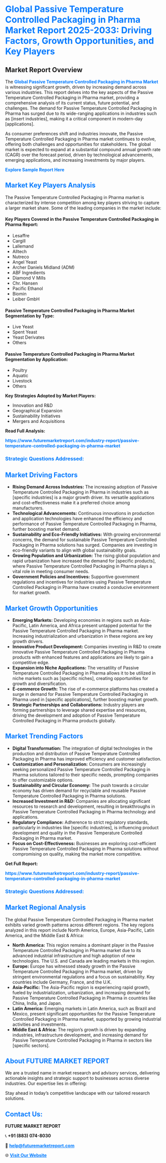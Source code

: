 <h1 style="color: #007BFF;">Global Passive Temperature Controlled Packaging in Pharma Market Report 2025-2033: Driving Factors, Growth Opportunities, and Key Players</h1>

<section id="overview">
<h2>Market Report Overview</h2>
<p>The <a href="https://www.futuremarketreport.com/industry-report/passive-temperature-controlled-packaging-in-pharma-market" style="color: #007BFF; text-decoration: none;"><strong>Global Passive Temperature Controlled Packaging in Pharma Market</strong></a> is witnessing significant growth, driven by increasing demand across various industries. This report delves into the key aspects of the Passive Temperature Controlled Packaging in Pharma market, providing a comprehensive analysis of its current status, future potential, and challenges. The demand for Passive Temperature Controlled Packaging in Pharma has surged due to its wide-ranging applications in industries such as [insert industries], making it a critical component in modern-day [applications].</p>
<p>As consumer preferences shift and industries innovate, the Passive Temperature Controlled Packaging in Pharma market continues to evolve, offering both challenges and opportunities for stakeholders. The global market is expected to expand at a substantial compound annual growth rate (CAGR) over the forecast period, driven by technological advancements, emerging applications, and increasing investments by major players.</p>
</section>

<section id="overview">
<p><a href="https://www.futuremarketreport.com/request-sample/reportId=35115" style="color: #007BFF; text-decoration: none;"><strong>Explore Sample Report Here</strong></a></p>
</section>

<section id="key-players">
<h2 style="color: #007BFF;">Market Key Players Analysis</h2>
<p>The Passive Temperature Controlled Packaging in Pharma market is characterized by intense competition among key players striving to capture a larger market share. Some of the leading companies in the market include:</p>
<h4>Key Players Covered in the Passive Temperature Controlled Packaging in Pharma Report:</h4>
<ul><li>Lesaffre</li><li>Cargill</li><li>Lallemand</li><li>Alltech</li><li>Nutreco</li><li>Angel Yeast</li><li>Archer Daniels Midland (ADM)</li><li>ABF Ingredients</li><li>Diamond V Mills</li><li>Chr. Hansen</li><li>Pacific Ethanol</li><li>Biomin</li><li>Leiber GmbH</li></ul>
<h4>Passive Temperature Controlled Packaging in Pharma Market Segmentation by Type:</h4>
<ul><li>Live Yeast</li><li>Spent Yeast</li><li>Yeast Derivates</li><li>Others</li></ul>

<h4>Passive Temperature Controlled Packaging in Pharma Market Segmentation by Application:</h4>
<ul><li>Poultry</li><li>Aquatic</li><li>Livestock</li><li>Others</li></ul>
<p><strong>Key Strategies Adopted by Market Players:</strong></p>
<ul>
<li>Innovation and R&D</li>
<li>Geographical Expansion</li>
<li>Sustainability Initiatives</li>
<li>Mergers and Acquisitions</li>
</ul>
</section>

<section>
<p><strong>Read Full Analysis: </strong></p><a href="https://www.futuremarketreport.com/industry-report/passive-temperature-controlled-packaging-in-pharma-market" style="color: #007BFF; text-decoration: none;"><strong>https://www.futuremarketreport.com/industry-report/passive-temperature-controlled-packaging-in-pharma-market</strong></a>
<h3 style="color: #007BFF;">Strategic Questions Addressed:</h3>
</section>

<section id="driving-factors">
<h2 style="color: #007BFF;">Market Driving Factors</h2>
<ul>
<li><strong>Rising Demand Across Industries:</strong> The increasing adoption of Passive Temperature Controlled Packaging in Pharma in industries such as [specific industries] is a major growth driver. Its versatile applications and cost-effectiveness make it a preferred choice among manufacturers.</li>
<li><strong>Technological Advancements:</strong> Continuous innovations in production and application technologies have enhanced the efficiency and performance of Passive Temperature Controlled Packaging in Pharma, further boosting market demand.</li>
<li><strong>Sustainability and Eco-Friendly Initiatives:</strong> With growing environmental concerns, the demand for sustainable Passive Temperature Controlled Packaging in Pharma solutions has surged. Companies are investing in eco-friendly variants to align with global sustainability goals.</li>
<li><strong>Growing Population and Urbanization:</strong> The rising global population and rapid urbanization have increased the demand for [specific products], where Passive Temperature Controlled Packaging in Pharma plays a vital role in meeting consumer needs.</li>
<li><strong>Government Policies and Incentives:</strong> Supportive government regulations and incentives for industries using Passive Temperature Controlled Packaging in Pharma have created a conducive environment for market growth.</li>
</ul>
</section>

<section id="growth-opportunities">
<h2 style="color: #007BFF;">Market Growth Opportunities</h2>
<ul>
<li><strong>Emerging Markets:</strong> Developing economies in regions such as Asia-Pacific, Latin America, and Africa present untapped potential for the Passive Temperature Controlled Packaging in Pharma market. Increasing industrialization and urbanization in these regions are key growth drivers.</li>
<li><strong>Innovative Product Development:</strong> Companies investing in R&D to create innovative Passive Temperature Controlled Packaging in Pharma products with enhanced features and applications are likely to gain a competitive edge.</li>
<li><strong>Expansion into Niche Applications:</strong> The versatility of Passive Temperature Controlled Packaging in Pharma allows it to be utilized in niche markets such as [specific niches], creating opportunities for growth and diversification.</li>
<li><strong>E-commerce Growth:</strong> The rise of e-commerce platforms has created a surge in demand for Passive Temperature Controlled Packaging in Pharma used in [specific applications], further boosting market growth.</li>
<li><strong>Strategic Partnerships and Collaborations:</strong> Industry players are forming partnerships to leverage shared expertise and resources, driving the development and adoption of Passive Temperature Controlled Packaging in Pharma products globally.</li>
</ul>
</section>

<section id="trending-factors">
<h2 style="color: #007BFF;">Market Trending Factors</h2>
<ul>
<li><strong>Digital Transformation:</strong> The integration of digital technologies in the production and distribution of Passive Temperature Controlled Packaging in Pharma has improved efficiency and customer satisfaction.</li>
<li><strong>Customization and Personalization:</strong> Consumers are increasingly seeking personalized Passive Temperature Controlled Packaging in Pharma solutions tailored to their specific needs, prompting companies to offer customizable options.</li>
<li><strong>Sustainability and Circular Economy:</strong> The push towards a circular economy has driven demand for recyclable and reusable Passive Temperature Controlled Packaging in Pharma solutions.</li>
<li><strong>Increased Investment in R&D:</strong> Companies are allocating significant resources to research and development, resulting in breakthroughs in Passive Temperature Controlled Packaging in Pharma technology and applications.</li>
<li><strong>Regulatory Compliance:</strong> Adherence to strict regulatory standards, particularly in industries like [specific industries], is influencing product development and quality in the Passive Temperature Controlled Packaging in Pharma market.</li>
<li><strong>Focus on Cost-Effectiveness:</strong> Businesses are exploring cost-efficient Passive Temperature Controlled Packaging in Pharma solutions without compromising on quality, making the market more competitive.</li>
</ul>
</section>

<section>
<p><strong>Get Full Report: </strong></p><a href="https://www.futuremarketreport.com/industry-report/passive-temperature-controlled-packaging-in-pharma-market" style="color: #007BFF; text-decoration: none;"><strong>https://www.futuremarketreport.com/industry-report/passive-temperature-controlled-packaging-in-pharma-market</strong></a>
<h3 style="color: #007BFF;">Strategic Questions Addressed:</h3>
</section>


<section id="regional-analysis">
<h2 style="color: #007BFF;">Market Regional Analysis</h2>
<p>The global Passive Temperature Controlled Packaging in Pharma market exhibits varied growth patterns across different regions. The key regions analyzed in this report include North America, Europe, Asia-Pacific, Latin America, and the Middle East & Africa:</p>
<ul>
<li><strong>North America:</strong> This region remains a dominant player in the Passive Temperature Controlled Packaging in Pharma market due to its advanced industrial infrastructure and high adoption of new technologies. The U.S. and Canada are leading markets in this region.</li>
<li><strong>Europe:</strong> Europe has witnessed steady growth in the Passive Temperature Controlled Packaging in Pharma market, driven by stringent environmental regulations and a focus on sustainability. Key countries include Germany, France, and the U.K.</li>
<li><strong>Asia-Pacific:</strong> The Asia-Pacific region is experiencing rapid growth, fueled by industrialization, urbanization, and increasing demand for Passive Temperature Controlled Packaging in Pharma in countries like China, India, and Japan.</li>
<li><strong>Latin America:</strong> Emerging markets in Latin America, such as Brazil and Mexico, present significant opportunities for the Passive Temperature Controlled Packaging in Pharma market, supported by growing industrial activities and investments.</li>
<li><strong>Middle East & Africa:</strong> The region’s growth is driven by expanding industries, infrastructure development, and increasing demand for Passive Temperature Controlled Packaging in Pharma in sectors like [specific sectors].</li>
</ul>
</section>

<footer>
<h2 style="color: #007BFF;">About FUTURE MARKET REPORT</h2>
<p>We are a trusted name in market research and advisory services, delivering actionable insights and strategic support to businesses across diverse industries. Our expertise lies in offering:</p>

<p>Stay ahead in today’s competitive landscape with our tailored research solutions.</p>

<h2 style="color: #007BFF;">Contact Us:</h2>
<p><strong>FUTURE MARKET REPORT</strong></p>
<p>📞 <strong>+91 (883) 074-8030</strong></p>
<p>📧 <strong><a href="mailto:help@futuremarketreport.com" style="color: #007BFF;">help@futuremarketreport.com</a></strong></p>
<p>🌐 <strong><a href="https://www.futuremarketreport.com/" style="color: #007BFF;">Visit Our Website</a></strong></p>
</footer>
